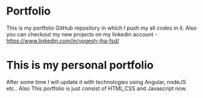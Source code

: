 # Portfolio
This is my portfolio GitHub repository in which I push my all codes in it.
Also you can checkout my new projects on my linkedin account - https://www.linkedin.com/in/yogesh-jha-fsd/

# This is my personal portfolio 
After some time I will update it with technologies using Angular, nodeJS etc..
Also This portfolio is just consist of HTML,CSS and Javascript now.

